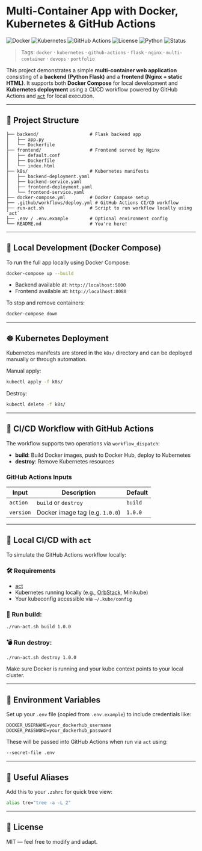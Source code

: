 # Multi-Container App with Docker, Kubernetes & GitHub Actions

![Docker](https://img.shields.io/badge/docker-ready-blue?logo=docker)
![Kubernetes](https://img.shields.io/badge/kubernetes-deployable-blue?logo=kubernetes)
![GitHub Actions](https://img.shields.io/badge/CI-CD-blue?logo=githubactions)
![License](https://img.shields.io/badge/license-MIT-green)
![Python](https://img.shields.io/badge/python-3.x-blue?logo=python)
![Status](https://img.shields.io/badge/status-active-brightgreen)

> Tags: `docker` · `kubernetes` · `github-actions` · `flask` · `nginx` · `multi-container` · `devops` · `portfolio`

This project demonstrates a simple **multi-container web application** consisting of a **backend (Python Flask)** and a **frontend (Nginx + static HTML)**. It supports both **Docker Compose** for local development and **Kubernetes deployment** using a CI/CD workflow powered by GitHub Actions and [`act`](https://github.com/nektos/act) for local execution.

---

## 📁 Project Structure

```
├── backend/                   # Flask backend app
│   ├── app.py
│   └── Dockerfile
├── frontend/                  # Frontend served by Nginx
│   ├── default.conf
│   ├── Dockerfile
│   └── index.html
├── k8s/                       # Kubernetes manifests
│   ├── backend-deployment.yaml
│   ├── backend-service.yaml
│   ├── frontend-deployment.yaml
│   └── frontend-service.yaml
├── docker-compose.yml         # Docker Compose setup
├── .github/workflows/deploy.yml # GitHub Actions CI/CD workflow
├── run-act.sh                 # Script to run workflow locally using `act`
├── .env / .env.example        # Optional environment config
└── README.md                  # You're here!
```

---

## 🚀 Local Development (Docker Compose)

To run the full app locally using Docker Compose:

```bash
docker-compose up --build
```

- Backend available at: `http://localhost:5000`
- Frontend available at: `http://localhost:8080`

To stop and remove containers:
```bash
docker-compose down
```

---

## ☸️ Kubernetes Deployment

Kubernetes manifests are stored in the `k8s/` directory and can be deployed manually or through automation.

Manual apply:

```bash
kubectl apply -f k8s/
```

Destroy:

```bash
kubectl delete -f k8s/
```

---

## 🤖 CI/CD Workflow with GitHub Actions

The workflow supports two operations via `workflow_dispatch`:

- **build**: Build Docker images, push to Docker Hub, deploy to Kubernetes
- **destroy**: Remove Kubernetes resources

### GitHub Actions Inputs

| Input     | Description                          | Default     |
|-----------|--------------------------------------|-------------|
| `action`  | `build` or `destroy`                 | `build`     |
| `version` | Docker image tag (e.g. `1.0.0`)      | `1.0.0`     |

---

## 🧪 Local CI/CD with `act`

To simulate the GitHub Actions workflow locally:

### 🛠️ Requirements

- [act](https://github.com/nektos/act)
- Kubernetes running locally (e.g., [OrbStack](https://orbstack.dev/), Minikube)
- Your kubeconfig accessible via `~/.kube/config`

### 🔁 Run build:

```bash
./run-act.sh build 1.0.0
```

### 💣 Run destroy:

```bash
./run-act.sh destroy 1.0.0
```

Make sure Docker is running and your kube context points to your local cluster.

---

## 🔐 Environment Variables

Set up your `.env` file (copied from `.env.example`) to include credentials like:

```dotenv
DOCKER_USERNAME=your_dockerhub_username
DOCKER_PASSWORD=your_dockerhub_password
```

These will be passed into GitHub Actions when run via `act` using:

```bash
--secret-file .env
```

---

## 🧰 Useful Aliases

Add this to your `.zshrc` for quick tree view:

```bash
alias tre="tree -a -L 2"
```

---

## 📝 License

MIT — feel free to modify and adapt.
